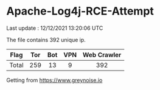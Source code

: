 
# Apache-Log4j-RCE-Attempt

Last update : 12/12/2021 13:20:06 UTC

The file contains 392 unique ip.

| Flag | Tor | Bot | VPN | Web Crawler|
| :---:   | :-: | :-: | :-: | :-: |
| Total | 259 | 13 | 9 | 392 |

Getting from https://www.greynoise.io